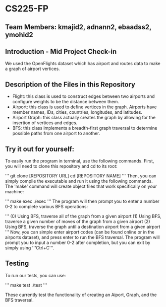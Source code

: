 # CS225-FP

## Team Members: kmajid2, adnann2, ebaadss2, ymohid2

## Introduction - Mid Project Check-in
We used the OpenFlights dataset which has airport and routes data to make a graph of airport vertices.

## Description of the Files in this Repository
* Flight: this class is used to construct edges between two airports and configure weights to be the distance between them. 
* Airport: this class is used to define vertices in the graph. Airports have member names, IDs, cities, countries, longitudes, and latitudes. 
* Airport Graph: this class actually creates the graph by allowing for the insertion of vertices and edges. 
* BFS: this class implements a breadth-first graph traversal to determine possible paths from one airport to another. 

## Try it out for yourself: 
To easily run the program in terminal, use the following commands.
First, you will need to clone this repository and cd to its root: 

'''
git clone [REPOSITORY URL]
cd [REPOSITORY NAME]
'''
Then, you can simply compile the executable and run it using the following commands. The 'make' command will create object files that work specifically on your machine: 

'''
make exec
./exec 
'''
The program will then prompt you to enter a number 0-2 to complete various BFS operations: 

''' 
(0) Using BFS, traverse all of the graph from a given airport 
(1) Using BFS, traverse a given number of moves of the graph from a given airport
(2) Using BFS, traverse the graph until a destination airport from a given airport
'''
Now, you can simple enter airport codes (can be found online or in the airports dataset), and press enter to run the BFS traversal. The program will prompt you to input a number 0-2 after completion, but you can exit by simply using '''Ctrl+C'''. 

## Testing 
To run our tests, you can use: 

'''
make test 
./test
'''

These currently test the functionality of creating an Aiport, Graph, and the BFS traversal. 
